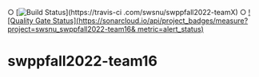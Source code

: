 ○ [![Build
Status](https://travis-ci.com/swsnu/swppfall2022-team16.svg?branch=main)](https://travis-ci
.com/swsnu/swppfall2022-teamX)
○ [![Quality Gate
Status](https://sonarcloud.io/api/project_badges/measure?project=swsnu_swppfall2022-team16&
metric=alert_status)](https://sonarcloud.io/dashboard?id=swsnu_swppfall2022-teamX)
# swppfall2022-team16
